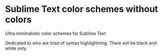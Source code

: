 Sublime Text color schemes without colors
=======

Ultra minimalistic color schemes for Sublime Text

Dedicated to who are tired of syntax highlightning. There will be black and white only.
